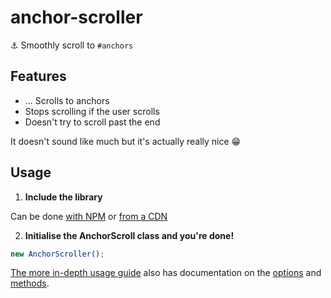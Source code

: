 # anchor-scroller
⚓️  Smoothly scroll to `#anchors`

## Features
* ... Scrolls to anchors
* Stops scrolling if the user scrolls
* Doesn't try to scroll past the end

It doesn't sound like much but it's actually really nice 😁

## Usage
1) **Include the library**

Can be done [with NPM](https://github.com/semlette/anchor-scroller/wiki/Using-Anchor-Scroller#as-module) or [from a CDN](https://github.com/semlette/anchor-scroller/wiki/Using-Anchor-Scroller#as-global-variable)

2) **Initialise the AnchorScroll class and you're done!**
```javascript
new AnchorScroller();
```

[The more in-depth usage guide](https://github.com/semlette/anchor-scroller/wiki/Using-Anchor-Scroller) also has documentation on the [options](https://github.com/semlette/anchor-scroller/wiki/Using-Anchor-Scroller#options) and [methods](https://github.com/semlette/anchor-scroller/wiki/Using-Anchor-Scroller#methods).
